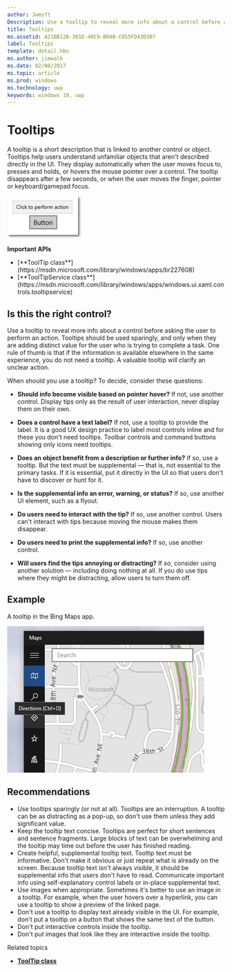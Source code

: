 ```yaml
---
author: Jwmsft
Description: Use a tooltip to reveal more info about a control before asking the user to perform an action.
title: Tooltips
ms.assetid: A21BB12B-301E-40C9-B84B-C055FD43D307
label: Tooltips
template: detail.hbs
ms.author: jimwalk
ms.date: 02/08/2017
ms.topic: article
ms.prod: windows
ms.technology: uwp
keywords: windows 10, uwp
---
```

# Tooltips
<link rel="stylesheet" href="https://az835927.vo.msecnd.net/sites/uwp/Resources/css/custom.css"> 

A tooltip is a short description that is linked to another control or object. Tooltips help users understand unfamiliar objects that aren't described directly in the UI. They display automatically when the user moves focus to, presses and holds, or hovers the mouse pointer over a control. The tooltip disappears after a few seconds, or when the user moves the finger, pointer or keyboard/gamepad focus.

![A tooltip](images/controls/tool-tip.png)

<div class="important-apis" >
<b>Important APIs</b><br/>
<ul>
<li>[**ToolTip class**](https://msdn.microsoft.com/library/windows/apps/br227608)</li>
<li>[**ToolTipService class**](https://msdn.microsoft.com/library/windows/apps/windows.ui.xaml.controls.tooltipservice)</li>
</ul>
</div>

## Is this the right control?

Use a tooltip to reveal more info about a control before asking the user to perform an action. Tooltips should be used sparingly, and only when they are adding distinct value for the user who is trying to complete a task. One rule of thumb is that if the information is available elsewhere in the same experience, you do not need a tooltip. A valuable tooltip will clarify an unclear action.

When should you use a tooltip? To decide, consider these questions:

-   **Should info become visible based on pointer hover?**
    If not, use another control. Display tips only as the result of user interaction, never display them on their own.

-   **Does a control have a text label?**
    If not, use a tooltip to provide the label. It is a good UX design practice to label most controls inline and for these you don't need tooltips. Toolbar controls and command buttons showing only icons need tooltips.

-   **Does an object benefit from a description or further info?**
    If so, use a tooltip. But the text must be supplemental — that is, not essential to the primary tasks. If it is essential, put it directly in the UI so that users don't have to discover or hunt for it.

-   **Is the supplemental info an error, warning, or status?**
    If so, use another UI element, such as a flyout.

-   **Do users need to interact with the tip?**
    If so, use another control. Users can't interact with tips because moving the mouse makes them disappear.

-   **Do users need to print the supplemental info?**
    If so, use another control.

-   **Will users find the tips annoying or distracting?**
    If so, consider using another solution — including doing nothing at all. If you do use tips where they might be distracting, allow users to turn them off.

## Example

A tooltip in the Bing Maps app.

![A tooltip in the Bing Maps app](images/control-examples/tool-tip-maps.png)

## Recommendations

-   Use tooltips sparingly (or not at all). Tooltips are an interruption. A tooltip can be as distracting as a pop-up, so don't use them unless they add significant value.
-   Keep the tooltip text concise. Tooltips are perfect for short sentences and sentence fragments. Large blocks of text can be overwhelming and the tooltip may time out before the user has finished reading.
-   Create helpful, supplemental tooltip text. Tooltip text must be informative. Don't make it obvious or just repeat what is already on the screen. Because tooltip text isn't always visible, it should be supplemental info that users don't have to read. Communicate important info using self-explanatory control labels or in-place supplemental text.
-   Use images when appropriate. Sometimes it's better to use an image in a tooltip. For example, when the user hovers over a hyperlink, you can use a tooltip to show a preview of the linked page.
-   Don't use a tooltip to display text already visible in the UI. For example, don't put a tooltip on a button that shows the same text of the button.
-   Don't put interactive controls inside the tooltip.
-   Don't put images that look like they are interactive inside the tooltip.

Related topics

* [**ToolTip class**](https://msdn.microsoft.com/library/windows/apps/br227608)
